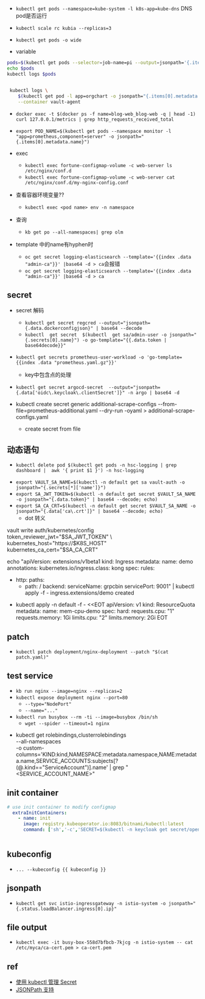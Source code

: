 


## 
+ `kubectl get pods --namespace=kube-system -l k8s-app=kube-dns` DNS pod是否运行
+ `kubectl scale rc kubia --replicas=3`
+ `kubectl get pods -o wide`

+ variable
```sh
pods=$(kubectl get pods --selector=job-name=pi --output=jsonpath='{.items[*].metadata.name}')
echo $pods
kubectl logs $pods


 kubectl logs \
    $(kubectl get pod -l app=orgchart -o jsonpath="{.items[0].metadata.name}") \
    --container vault-agent
```

+ `docker exec -t $(docker ps -f name=blog-web_blog-web -q | head -1) curl 127.0.0.1/metrics | grep http_requests_received_total`
+ `export POD_NAME=$(kubectl get pods --namespace monitor -l "app=prometheus,component=server" -o jsonpath="{.items[0].metadata.name}")`

+ exec
    + `kubectl exec fortune-configmap-volume -c web-server ls /etc/nginx/conf.d`
    + `kubectl exec fortune-configmap-volume -c web-server cat /etc/nginx/conf.d/my-nginx-config.conf`




+ 查看容器环境变量??
    - `kubectl exec <pod name> env -n namespace`

+ 查询
    - `kb get po --all-namespaces| grep olm`

+ template 中的name有hyphen时
    - `oc get secret logging-elasticsearch --template='{{index .data "admin-ca"}}' |base64 -d > ca`会报错
    - `oc get secret logging-elasticsearch --template='{{index .data "admin-ca"}}' |base64 -d > ca`
## secret 

+ secret 解码
    - `kubectl get secret regcred --output="jsonpath={.data.dockerconfigjson}" | base64 --decode`
    - `kubectl  get secret  $(kubectl  get sa/admin-user -o jsonpath="{.secrets[0].name}") -o go-template="{{.data.token | base64decode}}"`

+ `kubectl get secrets prometheus-user-workload -o 'go-template={{index .data "prometheus.yaml.gz"}}'`
  + key中包含点的处理

+ `kubectl get secret argocd-secret  --output="jsonpath={.data['oidc\.keycloak\.clientSecret']}" -n argo | base64 -d`

+ kubectl create secret generic additional-scrape-configs --from-file=prometheus-additional.yaml --dry-run -oyaml > additional-scrape-configs.yaml
  + create secret from file
  
## 动态语句
<!-- 动态获取name -->
+ `kubectl delete pod $(kubectl get pods -n hsc-logging | grep dashboard |  awk '{ print $1 }') -n hsc-logging`
<!-- 变量赋值,jsonpath -->
+ `export VAULT_SA_NAME=$(kubectl -n default get sa vault-auth -o jsonpath="{.secrets[*]['name']}")`
+ `export SA_JWT_TOKEN=$(kubectl -n default get secret $VAULT_SA_NAME -o jsonpath="{.data.token}" | base64 --decode; echo)`
+ `export SA_CA_CRT=$(kubectl -n default get secret $VAULT_SA_NAME -o jsonpath="{.data['ca\.crt']}" | base64 --decode; echo)`
  + dot 转义

vault write auth/kubernetes/config \
    token_reviewer_jwt="$SA_JWT_TOKEN" \
    kubernetes_host="https://$K8S_HOST" \
    kubernetes_ca_cert="$SA_CA_CRT"

echo "apiVersion: extensions/v1beta1
kind: Ingress
metadata:
  name: demo
  annotations:
    kubernetes.io/ingress.class: kong
spec:
  rules:
  - http:
      paths:
      - path: /
        backend:
          serviceName: grpcbin
          servicePort: 9001" | kubectl apply -f -
ingress.extensions/demo created


+ kubectl apply -n default -f - <<EOT
apiVersion: v1
kind: ResourceQuota
metadata:
  name: mem-cpu-demo
spec:
  hard:
    requests.cpu: "1"
    requests.memory: 1Gi
    limits.cpu: "2"
    limits.memory: 2Gi
EOT


## patch

+ `kubectl patch deployment/nginx-deployment --patch "$(cat patch.yaml)"`


## test service
+ `kb run nginx --image=nginx --replicas=2`
+ `kubectl expose deployment nginx --port=80`
    + `--type="NodePort"`
    + `--name="..."`
+ `kubectl run busybox --rm -ti --image=busybox /bin/sh`
    + `wget --spider --timeout=1 nginx`


<!-- search role binding -->
+ kubectl get rolebindings,clusterrolebindings \
  --all-namespaces  \
  -o custom-columns='KIND:kind,NAMESPACE:metadata.namespace,NAME:metadata.name,SERVICE_ACCOUNTS:subjects[?(@.kind=="ServiceAccount")].name' | grep "<SERVICE_ACCOUNT_NAME>"


## init container

```yaml
# use init container to modify configmap
  extraInitContainers:
    - name: init
      image: registry.kubeoperator.io:8083/bitnami/kubectl:latest
      command: ['sh','-c','SECRET=$(kubectl -n keycloak get secret/opensearch-client-secret -o jsonpath="{.data.client_secret}" | base64 --decode; echo);kubectl get configmap/logging-opensearch-dashboards-config -n logging -o yaml | sed "s/{client_secret}/$SECRET/" | kubectl -n logging apply -f -']
  
```

## kubeconfig

+ `... --kubeconfig {{ kubeconfig }}`

## jsonpath

+ `kubectl get svc istio-ingressgateway -n istio-system -o jsonpath="{.status.loadBalancer.ingress[0].ip}"`


## file output
+ `kubectl exec -it busy-box-558d7bfbcb-7kjcg -n istio-system -- cat /etc/myca/ca-cert.pem > ca-cert.pem`

## ref

+ [使用 kubectl 管理 Secret](https://kubernetes.io/zh/docs/tasks/configmap-secret/managing-secret-using-kubectl/)
+ [JSONPath 支持](https://kubernetes.io/zh/docs/reference/kubectl/jsonpath/)